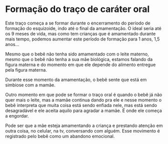 # Formação do traço de caráter oral

Este traço começa a se formar durante o encerramento do período de formação do esquizoide, indo até o final da amamentação. O ideal seria até os 9 meses de vida, mas como tem crianças que é amamentado durante mais tempo, podemos aumentar este período de formação para 1 anos, 1,5 anos...

Mesmo que o bebê não tenha sido amamentado com o leite materno, mesmo que o bebê não tenha a sua mãe biológica, estamos falando da figura materna e do momento em que ele depende do alimento entregue pela figura materna.

Durante esse momento da amamentação, o bebê sente que está em simbiose com a mamãe.

Outro momento em que pode se formar o traço oral é quando o bebê já não quer mais o leite, mas a mamãe continua dando pra ele e nesse momento o bebê interpreta que muita coisa está sendo enfiada nele, mas está sendo desagradável e ele aceita aquilo para agradar a mamãe.
É onde ele começa a engordar.

Pode ser que a mãe esteja amamentando a criança e prestando atenção em outra coisa, no celular, na tv, conversando com alguém. Esse movimento é registrado pelo bebê como um abandono emocional.
